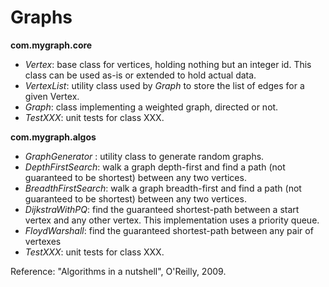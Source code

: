 # Graphs

<b>com.mygraph.core</b>
- <i>Vertex</i>: base class for vertices, holding nothing but an integer id. This class can be used as-is or extended to hold actual data.
- <i>VertexList</i>: utility class used by <i>Graph</i> to store the list of edges for a given Vertex.
- <i>Graph</i>: class implementing a weighted graph, directed or not.
- <i>TestXXX</i>: unit tests for class XXX.

<b>com.mygraph.algos</b>
- <i>GraphGenerator</i> : utility class to generate random graphs.
- <i>DepthFirstSearch</i>: walk a graph depth-first and find a path (not guaranteed to be shortest) between any two vertices.
- <i>BreadthFirstSearch</i>: walk a graph breadth-first and find a path (not guaranteed to be shortest) between any two  vertices.
- <i>DijkstraWithPQ</i>: find the guaranteed shortest-path between a start vertex and any other vertex. This implementation uses a priority queue.
- <i>FloydWarshall</i>: find the guaranteed shortest-path between any pair of vertexes
- <i>TestXXX</i>: unit tests for class XXX.

Reference: "Algorithms in a nutshell", O'Reilly, 2009.

